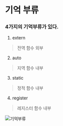 # 기억 부류 

### 4가지의 기억부류가 있다. 
1. extern 
> 전역
> 함수 외부
2. auto
> 지역
> 함수 내부 
3. static
> 정적
> 함수 내부 
4. register 
> 레지스터
> 함수 내부 

![기억부류](https://www.notion.so/hiawath/11-ff28dd11b9cd403a82ff6e798ce25ece#3505885c83f4401e9079d0f693887630)






